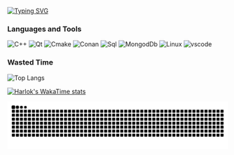 [![Typing SVG](https://readme-typing-svg.herokuapp.com?font=Fira+Code&weight=900&size=34&pause=1000&random=false&width=435&lines=Gg+Nice+Try)](https://git.io/typing-svg)

### Languages and Tools
![C++](https://img.shields.io/badge/C%2B%2B-%231d252c?style=for-the-badge&logo=C%2B%2B&logoColor=%235E97D0
)
![Qt](https://img.shields.io/badge/Qt-%231d252c?style=for-the-badge&logo=Qt&logoColor=%2340cd52
)
![Cmake](https://img.shields.io/badge/CMake-%231d252c?style=for-the-badge&logo=data:image/svg+xml;utf8;base64,PHN2ZyB4bWxucz0iaHR0cDovL3d3dy53My5vcmcvMjAwMC9zdmciIHZpZXdCb3g9IjAgMCAyNCAyNCI+PHBhdGggZmlsbD0iI0Y0NDMzNiIgZD0iTTI0IDIzLjgwMSAxMi4yOTguMzk5bDEuNzE5IDE5LjM0N3oiLz48cGF0aCBmaWxsPSIjNENBRjUwIiBkPSJNNy40NzEgMTcuNjE4IDAgMjRoMjMuMjA3eiIvPjxwYXRoIGZpbGw9IiMzRjUxQjUiIGQ9Im0uMDY3IDIzLjI2OCAxMi43Ni0xMC45MDNMMTEuNzY5IDB6Ii8+PHBhdGggZmlsbD0iI0NGRDhEQyIgZD0ibTEyLjg5MyAxMi45NjQtNS4wMjUgNC4zMjIgNS42MiAyLjI2eiIvPjwvc3ZnPg==)
![Conan](https://img.shields.io/badge/Conan-%231d252c?style=for-the-badge&logo=Conan)
![Sql](https://img.shields.io/badge/SQL-%231d252c?style=for-the-badge&logo=Postgresql)
![MongodDb](https://img.shields.io/badge/MongoDb-%231d252c?style=for-the-badge&logo=MongoDb)
![Linux](https://img.shields.io/badge/Linux-%231d252c?style=for-the-badge&logo=linux)
![vscode](https://img.shields.io/badge/VsCode-%231d252c?style=for-the-badge&logo=visualstudiocode&logoColor=%23007acc
)


### Wasted Time
![Top Langs](https://github-readme-stats.vercel.app/api/top-langs/?username=vekusxd&theme=city_lights)


[![Harlok's WakaTime stats](https://github-readme-stats.vercel.app/api/wakatime?username=vekusxd&theme=city_lights&line_height=40)](https://github.com/anuraghazra/github-readme-stats)


![snake](https://github.com/vekusxd/vekusxd/blob/output/github-contribution-grid-snake-dark.svg)